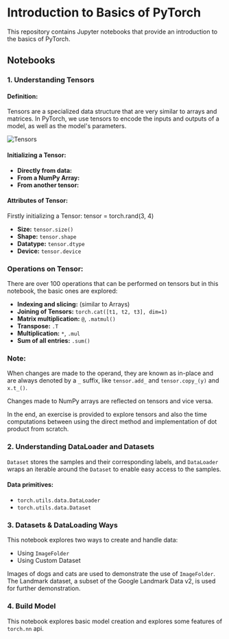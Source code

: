 # Introduction to Basics of PyTorch

This repository contains Jupyter notebooks that provide an introduction to the basics of PyTorch.

## Notebooks

### 1. Understanding Tensors

#### Definition:
Tensors are a specialized data structure that are very similar to arrays and matrices. In PyTorch, we use tensors to encode the inputs and outputs of a model, as well as the model's parameters.

![Tensors](![image](https://github.com/ImaanIbrar/RadarLab/assets/123624886/b0d48c8d-5ea4-4886-aac4-15d9f60e5350)
)

#### Initializing a Tensor:
- **Directly from data:**
- **From a NumPy Array:**
- **From another tensor:**

#### Attributes of Tensor:
Firstly initializing a Tensor:
tensor = torch.rand(3, 4)

- **Size:** `tensor.size()`
- **Shape:** `tensor.shape`
- **Datatype:** `tensor.dtype`
- **Device:** `tensor.device`

### Operations on Tensor:

There are over 100 operations that can be performed on tensors but in this notebook, the basic ones are explored:

- **Indexing and slicing:** (similar to Arrays)
- **Joining of Tensors:** `torch.cat([t1, t2, t3], dim=1)`
- **Matrix multiplication:** `@`, `.matmul()`
- **Transpose:** `.T`
- **Multiplication:** `*`, `.mul`
- **Sum of all entries:** `.sum()`

### Note:

When changes are made to the operand, they are known as in-place and are always denoted by a `_` suffix, like `tensor.add_` and `tensor.copy_(y)` and `x.t_()`.

Changes made to NumPy arrays are reflected on tensors and vice versa.

In the end, an exercise is provided to explore tensors and also the time computations between using the direct method and implementation of dot product from scratch.

### 2. Understanding DataLoader and Datasets

`Dataset` stores the samples and their corresponding labels, and `DataLoader` wraps an iterable around the `Dataset` to enable easy access to the samples.

#### Data primitives:

- `torch.utils.data.DataLoader`
- `torch.utils.data.Dataset`

### 3. Datasets & DataLoading Ways

This notebook explores two ways to create and handle data:

- Using `ImageFolder`
- Using Custom Dataset

Images of dogs and cats are used to demonstrate the use of `ImageFolder`. The Landmark dataset, a subset of the Google Landmark Data v2, is used for further demonstration.

### 4. Build Model 

This notebook explores basic model creation and explores some features of `torch.nn` api.
